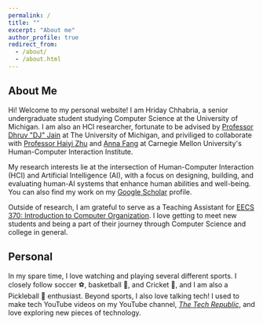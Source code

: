 ```yaml
---
permalink: /
title: ""
excerpt: "About me"
author_profile: true
redirect_from: 
  - /about/
  - /about.html
---
```


## About Me
Hi! Welcome to my personal website! I am Hriday Chhabria, a senior undergraduate student studying Computer Science at the University of Michigan. I am also an HCI researcher, fortunate to be advised by [Professor Dhruv "DJ" Jain](https://web.eecs.umich.edu/~profdj/) at The University of Michigan, and priviliged to collaborate with [Professor Haiyi Zhu](https://haiyizhu.com/) and [Anna Fang](https://annamfang.com) at Carnegie Mellon University's Human-Computer Interaction Institute.  

My research interests lie at the intersection of Human-Computer Interaction (HCI) and Artificial Intelligence (AI), with a focus on designing, building, and evaluating human-AI systems that enhance human abilities and well-being. You can also find my work on my [Google Scholar](https://scholar.google.com/citations?user=kT1Wm7oAAAAJ&hl=en) profile.

Outside of research, I am grateful to serve as a Teaching Assistant for [EECS 370: Introduction to Computer Organization](https://eecs370.github.io/). I love getting to meet new students and being a part of their journey through Computer Science and college in general.  

## Personal
In my spare time, I love watching and playing several different sports. I closely follow soccer ⚽️, basketball 🏀, and Cricket 🏏, and I am also a Pickleball 🥒 enthusiast.  Beyond sports, I also love talking tech! I used to make tech YouTube videos on my YouTube channel, [*The Tech Republic*](https://www.youtube.com/thetechrepublic), and love exploring new pieces of technology.   



